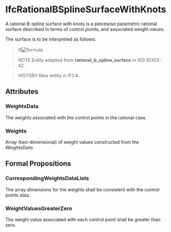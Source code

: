 # IfcRationalBSplineSurfaceWithKnots

A rational B-spline surface with knots is a piecewise parametric rational surface described in terms of control points, and associated weight values.
<!-- end of short definition -->

The surface is to be interpreted as follows:

> <big>σ</big>![formula](../../../../figures/ifcbsplinesurface-math2.gif)

> NOTE Entity adapted from **rational_b_spline_surface** in ISO 10303-42.

> HISTORY New entity in IFC4.

## Attributes

### WeightsData
The weights associated with the control points in the rational case.

### Weights
Array (two-dimensional) of weight values constructed from the _WeightsData_.

## Formal Propositions

### CorrespondingWeightsDataLists
The array dimensions for the weights shall be consistent with the control points data.

### WeightValuesGreaterZero
The weight value associated with each control point shall be greater than zero.
